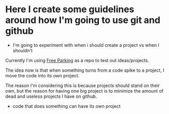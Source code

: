 # Here I create some guidelines around how I'm going to use git and github

* I'm going to experiment with when i should create a project vs when I shouldn't

Currently I'm using [Free Parking]() as a repo to test out ideas/projects. 

 The idea now is that when something turns from a code spike to a project, I move the code into its own project.

The reason I'm considering this is because projects should stand on their own, but the reason for having one big project is to minimize the amount of dead and useless projects I have on github.

* code that does something can have its own project
